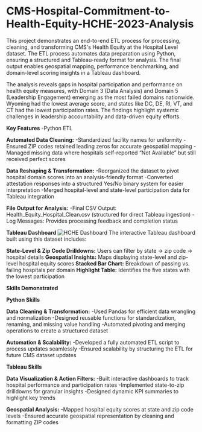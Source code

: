 # CMS-Hospital-Commitment-to-Health-Equity-HCHE-2023-Analysis
This project demonstrates an end-to-end ETL process for processing, cleaning, and transforming CMS's Health Equity at the Hospital Level dataset. The ETL process automates data preparation using Python, ensuring a structured and Tableau-ready format for analysis. The final output enables geospatial mapping, performance benchmarking, and domain-level scoring insights in a Tableau dashboard.

The analysis reveals gaps in hospital participation and performance on health equity measures, with Domain 3 (Data Analysis) and Domain 5 (Leadership Engagement) emerging as the most failed domains nationwide. Wyoming had the lowest average score, and states like DC, DE, RI, VT, and CT had the lowest participation rates. The findings highlight systemic challenges in leadership accountability and data-driven equity efforts.

**Key Features**
 -Python ETL

**Automated Data Cleaning:**
-Standardized facility names for uniformity
-Ensured ZIP codes retained leading zeros for accurate geospatial mapping
-Managed missing data where hospitals self-reported “Not Available” but still received perfect scores

**Data Reshaping & Transformation:**
-Reorganized the dataset to pivot hospital domain scores into an analysis-friendly format
-Converted attestation responses into a structured Yes/No binary system for easier interpretation
-Merged hospital-level and state-level participation data for Tableau integration

**File Output for Analysis:**
-Final CSV Output: Health_Equity_Hospital_Clean.csv (structured for direct Tableau ingestion)
-Log Messages: Provides processing feedback and completion status

**Tableau Dashboard**
![HCHE Dashboard](https://github.com/user-attachments/assets/251f554e-465e-4de2-821d-5ded34e75bc5)
The interactive Tableau dashboard built using this dataset includes:

**State-Level & Zip Code Drilldowns:** Users can filter by state → zip code → hospital details
**Geospatial Insights:** Maps displaying state-level and zip-level hospital equity scores
**Stacked Bar Chart:** Breakdown of passing vs. failing hospitals per domain
**Highlight Table:** Identifies the five states with the lowest participation

**Skills Demonstrated**

**Python Skills**

**Data Cleaning & Transformation:**
-Used Pandas for efficient data wrangling and normalization
-Designed reusable functions for standardization, renaming, and missing value handling
-Automated pivoting and merging operations to create a structured dataset

**Automation & Scalability:**
-Developed a fully automated ETL script to process updates seamlessly
-Ensured scalability by structuring the ETL for future CMS dataset updates

**Tableau Skills**

**Data Visualization & Action Filters:**
-Built interactive dashboards to track hospital performance and participation rates
-Implemented state-to-zip drilldowns for granular insights
-Designed dynamic KPI summaries to highlight key trends

**Geospatial Analysis:**
-Mapped hospital equity scores at state and zip code levels
-Ensured accurate geospatial representation by cleaning and formatting ZIP codes
